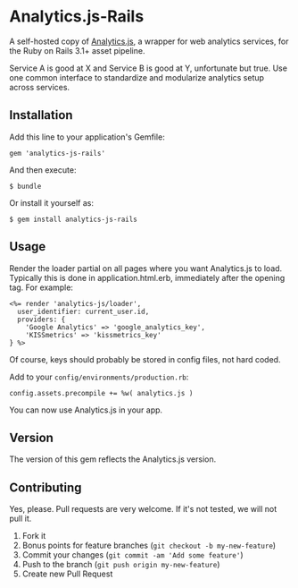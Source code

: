 # Analytics.js-Rails

A self-hosted copy of [Analytics.js](https://github.com/segmentio/analytics.js), a wrapper for web analytics services, for the Ruby on Rails 3.1+ asset pipeline.

Service A is good at X and Service B is good at Y, unfortunate but true. Use one common interface to standardize and modularize analytics setup across services.

## Installation

Add this line to your application's Gemfile:

    gem 'analytics-js-rails'

And then execute:

    $ bundle

Or install it yourself as:

    $ gem install analytics-js-rails

## Usage

Render the loader partial on all pages where you want Analytics.js to load. Typically this is done in application.html.erb, immediately after the opening <body> tag. For example:

    <%= render 'analytics-js/loader', 
      user_identifier: current_user.id, 
      providers: { 
        'Google Analytics' => 'google_analytics_key',
        'KISSmetrics' => 'kissmetrics_key'
    } %>

Of course, keys should probably be stored in config files, not hard coded.

Add to your ```config/environments/production.rb```:

    config.assets.precompile += %w( analytics.js )

You can now use Analytics.js in your app.

## Version

The version of this gem reflects the Analytics.js version.

## Contributing

Yes, please. Pull requests are very welcome. If it's not tested, we will not pull it.

1. Fork it
2. Bonus points for feature branches (`git checkout -b my-new-feature`)
3. Commit your changes (`git commit -am 'Add some feature'`)
4. Push to the branch (`git push origin my-new-feature`)
5. Create new Pull Request
